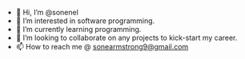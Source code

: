 - 👋 Hi, I’m @sonenel
- 👀 I’m interested in software programming.
- 🌱 I’m currently learning programming.
- 💞️ I’m looking to collaborate on any projects to kick-start my career.
- 📫 How to reach me @ sonearmstrong9@gmail.com

<!---
sonenel/sonenel is a ✨ special ✨ repository because its `README.md` (this file) appears on your GitHub profile.
You can click the Preview link to take a look at your changes.
--->
